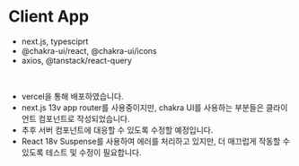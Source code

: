 # Client App

- next.js, typesciprt
- @chakra-ui/react, @chakra-ui/icons
- axios, @tanstack/react-query

<br/>

- vercel을 통해 배포하였습니다.
- next.js 13v app router를 사용중이지만, chakra UI를 사용하는 부분들은 클라이언트 컴포넌트로 작성되었습니다.
- 추후 서버 컴포넌트에 대응할 수 있도록 수정할 예정입니다.
- React 18v Suspense를 사용하여 에러를 처리하고 있지만, 더 매끄럽게 작동할 수 있도록 테스트 및 수정이 필요합니다.
